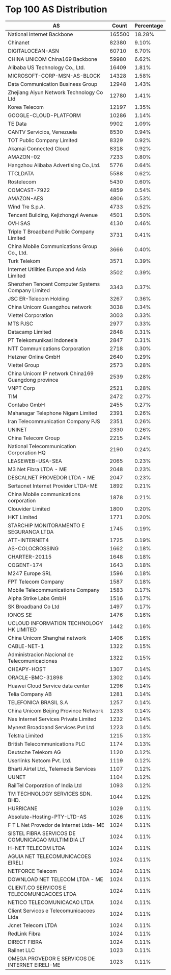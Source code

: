 # Top 100 AS Distribution
| AS | Count | Percentage |
|----|----|----|
| National Internet Backbone | 165500 | 18.28% |
| Chinanet | 82380 | 9.10% |
| DIGITALOCEAN-ASN | 60710 | 6.70% |
| CHINA UNICOM China169 Backbone | 59980 | 6.62% |
| Alibaba US Technology Co., Ltd. | 16409 | 1.81% |
| MICROSOFT-CORP-MSN-AS-BLOCK | 14328 | 1.58% |
| Data Communication Business Group | 12948 | 1.43% |
| Zhejiang Aiyun Network Technology Co Ltd | 12780 | 1.41% |
| Korea Telecom | 12197 | 1.35% |
| GOOGLE-CLOUD-PLATFORM | 10286 | 1.14% |
| TE Data | 9902 | 1.09% |
| CANTV Servicios, Venezuela | 8530 | 0.94% |
| TOT Public Company Limited | 8329 | 0.92% |
| Akamai Connected Cloud | 8318 | 0.92% |
| AMAZON-02 | 7233 | 0.80% |
| Hangzhou Alibaba Advertising Co.,Ltd. | 5776 | 0.64% |
| TTCLDATA | 5588 | 0.62% |
| Rostelecom | 5430 | 0.60% |
| COMCAST-7922 | 4859 | 0.54% |
| AMAZON-AES | 4806 | 0.53% |
| Wind Tre S.p.A. | 4733 | 0.52% |
| Tencent Building, Kejizhongyi Avenue | 4501 | 0.50% |
| OVH SAS | 4130 | 0.46% |
| Triple T Broadband Public Company Limited | 3731 | 0.41% |
| China Mobile Communications Group Co., Ltd. | 3666 | 0.40% |
| Turk Telekom | 3571 | 0.39% |
| Internet Utilities Europe and Asia Limited | 3502 | 0.39% |
| Shenzhen Tencent Computer Systems Company Limited | 3343 | 0.37% |
| JSC ER-Telecom Holding | 3267 | 0.36% |
| China Unicom Guangzhou network | 3038 | 0.34% |
| Viettel Corporation | 3003 | 0.33% |
| MTS PJSC | 2977 | 0.33% |
| Datacamp Limited | 2848 | 0.31% |
| PT Telekomunikasi Indonesia | 2847 | 0.31% |
| NTT Communications Corporation | 2718 | 0.30% |
| Hetzner Online GmbH | 2640 | 0.29% |
| Viettel Group | 2573 | 0.28% |
| China Unicom IP network China169 Guangdong province | 2539 | 0.28% |
| VNPT Corp | 2521 | 0.28% |
| TIM | 2472 | 0.27% |
| Contabo GmbH | 2455 | 0.27% |
| Mahanagar Telephone Nigam Limited | 2391 | 0.26% |
| Iran Telecommunication Company PJS | 2351 | 0.26% |
| UNINET | 2330 | 0.26% |
| China Telecom Group | 2215 | 0.24% |
| National Telecommunication Corporation HQ | 2190 | 0.24% |
| LEASEWEB-USA-SEA | 2065 | 0.23% |
| M3 Net Fibra LTDA - ME | 2048 | 0.23% |
| DESCALNET PROVEDOR LTDA - ME | 2047 | 0.23% |
| Sertaonet Internet Provider LTDA-ME | 1892 | 0.21% |
| China Mobile communications corporation | 1878 | 0.21% |
| Clouvider Limited | 1800 | 0.20% |
| HKT Limited | 1771 | 0.20% |
| STARCHIP MONITORAMENTO E SEGURANCA LTDA | 1745 | 0.19% |
| ATT-INTERNET4 | 1725 | 0.19% |
| AS-COLOCROSSING | 1662 | 0.18% |
| CHARTER-20115 | 1648 | 0.18% |
| COGENT-174 | 1643 | 0.18% |
| M247 Europe SRL | 1596 | 0.18% |
| FPT Telecom Company | 1587 | 0.18% |
| Mobile Telecommunications Company | 1583 | 0.17% |
| Alpha Strike Labs GmbH | 1516 | 0.17% |
| SK Broadband Co Ltd | 1497 | 0.17% |
| IONOS SE | 1476 | 0.16% |
| UCLOUD INFORMATION TECHNOLOGY HK LIMITED | 1442 | 0.16% |
| China Unicom Shanghai network | 1406 | 0.16% |
| CABLE-NET-1 | 1322 | 0.15% |
| Administracion Nacional de Telecomunicaciones | 1322 | 0.15% |
| CHEAPY-HOST | 1307 | 0.14% |
| ORACLE-BMC-31898 | 1302 | 0.14% |
| Huawei Cloud Service data center | 1296 | 0.14% |
| Telia Company AB | 1281 | 0.14% |
| TELEFONICA BRASIL S.A | 1257 | 0.14% |
| China Unicom Beijing Province Network | 1233 | 0.14% |
| Nas Internet Services Private Limited | 1232 | 0.14% |
| Mynext Broadband Services Pvt Ltd | 1223 | 0.14% |
| Telstra Limited | 1215 | 0.13% |
| British Telecommunications PLC | 1174 | 0.13% |
| Deutsche Telekom AG | 1120 | 0.12% |
| Userlinks Netcom Pvt. Ltd. | 1119 | 0.12% |
| Bharti Airtel Ltd., Telemedia Services | 1107 | 0.12% |
| UUNET | 1104 | 0.12% |
| RailTel Corporation of India Ltd | 1093 | 0.12% |
| TM TECHNOLOGY SERVICES SDN. BHD. | 1044 | 0.12% |
| HURRICANE | 1029 | 0.11% |
| Absolute-Hosting-PTY-LTD-AS | 1026 | 0.11% |
| F T L Net Provedor de Internet Ltda- ME | 1024 | 0.11% |
| SISTEL FIBRA SERVICOS DE COMUNICACAO MULTIMIDIA LT | 1024 | 0.11% |
| H-NET TELECOM LTDA | 1024 | 0.11% |
| AGUIA NET TELECOMUNICACOES EIRELI | 1024 | 0.11% |
| NETFORCE Telecom | 1024 | 0.11% |
| DOWNLOAD NET TELECOM LTDA - ME | 1024 | 0.11% |
| CLIENT.CO SERVICOS E TELECOMUNICACOES LTDA | 1024 | 0.11% |
| NETICO TELECOMUNICACAO LTDA | 1024 | 0.11% |
| Client Servicos e Telecomunicacoes Ltda | 1024 | 0.11% |
| Jcnet Telecom LTDA | 1024 | 0.11% |
| RedLink Fibra | 1024 | 0.11% |
| DIRECT FIBRA | 1024 | 0.11% |
| Railnet LLC | 1023 | 0.11% |
| OMEGA PROVEDOR E SERVICOS DE INTERNET EIRELI-ME | 1023 | 0.11% |
